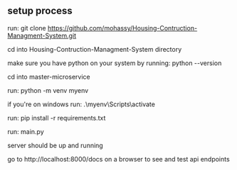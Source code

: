 ## setup process ##
run: git clone https://github.com/mohassy/Housing-Contruction-Managment-System.git

cd into Housing-Contruction-Managment-System directory

make sure you have python on your system by running: python --version

cd into master-microservice

run: python -m venv myenv

if you're on windows run: .\myenv\Scripts\activate

run: pip install -r requirements.txt

run: main.py

server should be up and running

go to http://localhost:8000/docs on a browser to see and test api endpoints
